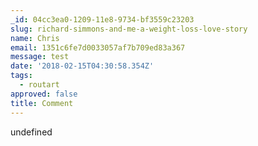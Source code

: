 ```yaml
---
_id: 04cc3ea0-1209-11e8-9734-bf3559c23203
slug: richard-simmons-and-me-a-weight-loss-love-story
name: Chris
email: 1351c6fe7d0033057af7b709ed83a367
message: test
date: '2018-02-15T04:30:58.354Z'
tags:
  - routart
approved: false
title: Comment
---
```

undefined
